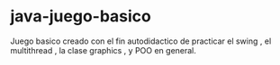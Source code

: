 # java-juego-basico

Juego basico creado con el fin autodidactico de practicar el swing , el multithread , la clase graphics , y POO en general.
